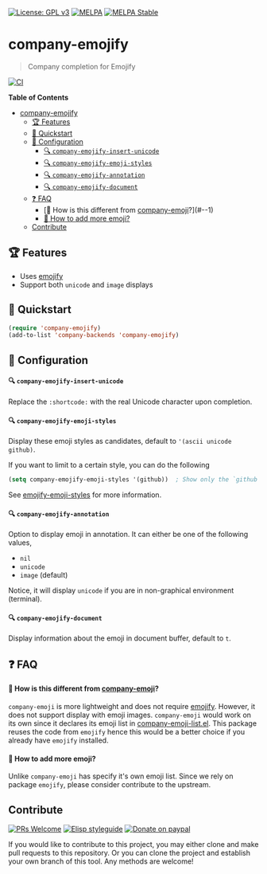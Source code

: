 [![License: GPL v3](https://img.shields.io/badge/License-GPL%20v3-blue.svg)](https://www.gnu.org/licenses/gpl-3.0)
[![MELPA](https://melpa.org/packages/company-emojify-badge.svg)](https://melpa.org/#/company-emojify)
[![MELPA Stable](https://stable.melpa.org/packages/company-emojify-badge.svg)](https://stable.melpa.org/#/company-emojify)

# company-emojify
> Company completion for Emojify

[![CI](https://github.com/jcs-elpa/company-emojify/actions/workflows/test.yml/badge.svg)](https://github.com/jcs-elpa/company-emojify/actions/workflows/test.yml)

<!-- markdown-toc start - Don't edit this section. Run M-x markdown-toc-refresh-toc -->
**Table of Contents**

- [company-emojify](#company-emojify)
    - [🏆 Features](#🏆-features)
    - [💾 Quickstart](#💾-quickstart)
    - [🔨 Configuration](#🔨-configuration)
        - [🔍 `company-emojify-insert-unicode`](#-)
        - [🔍 `company-emojify-emoji-styles`](#🔍-company-emojify-emoji-styles)
        - [🔍 `company-emojify-annotation`](#🔍-company-emojify-annotation)
        - [🔍 `company-emojify-document`](#🔍-company-emojify-document)
    - [❓ FAQ](#❓-faq)
        - [💫 How is this different from [company-emoji](https://github.com/dunn/company-emoji)?](#--1)
        - [💫 How to add more emoji?](#💫-how-to-add-more-emoji)
    - [Contribute](#contribute)

<!-- markdown-toc end -->

## 🏆 Features

* Uses [emojify](https://github.com/iqbalansari/emacs-emojify)
* Support both `unicode` and `image` displays

## 💾 Quickstart

```el
(require 'company-emojify)
(add-to-list 'company-backends 'company-emojify)
```

## 🔨 Configuration

#### 🔍 `company-emojify-insert-unicode`

Replace the `:shortcode:` with the real Unicode character upon completion.

#### 🔍 `company-emojify-emoji-styles`

Display these emoji styles as candidates, default to `'(ascii unicode github)`.

If you want to limit to a certain style, you can do the following

```el
(setq company-emojify-emoji-styles '(github))  ; Show only the `github` style
```

See [emojify-emoji-styles]() for more information.

#### 🔍 `company-emojify-annotation`

Option to display emoji in annotation. It can either be one of the following values,

* `nil`
* `unicode`
* `image`  (default)

Notice, it will display `unicode` if you are in non-graphical environment (terminal).

#### 🔍 `company-emojify-document`

Display information about the emoji in document buffer, default to `t`.

## ❓ FAQ

#### 💫 How is this different from [company-emoji](https://github.com/dunn/company-emoji)?

`company-emoji` is more lightweight and does not require [emojify](https://github.com/iqbalansari/emacs-emojify).
However, it does not support display with emoji images. `company-emoji` would work
on its own since it declares its emoji list in [company-emoji-list.el](https://github.com/dunn/company-emoji/blob/trunk/company-emoji-list.el).
This package reuses the code from `emojify` hence this would be a better
choice if you already have `emojify` installed.

#### 💫 How to add more emoji?

Unlike `company-emoji` has specify it's own emoji list. Since we rely on
package `emojify`, please consider contribute to the upstream.

## Contribute

[![PRs Welcome](https://img.shields.io/badge/PRs-welcome-brightgreen.svg)](http://makeapullrequest.com)
[![Elisp styleguide](https://img.shields.io/badge/elisp-style%20guide-purple)](https://github.com/bbatsov/emacs-lisp-style-guide)
[![Donate on paypal](https://img.shields.io/badge/paypal-donate-1?logo=paypal&color=blue)](https://www.paypal.me/jcs090218)

If you would like to contribute to this project, you may either
clone and make pull requests to this repository. Or you can
clone the project and establish your own branch of this tool.
Any methods are welcome!
